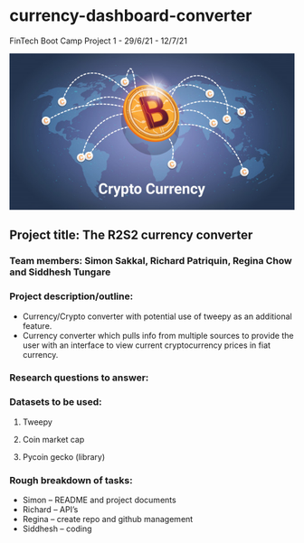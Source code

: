 # currency-dashboard-converter

FinTech Boot Camp Project 1 - 29/6/21 - 12/7/21

![bitcoin-world-map](Images/bitcoin_world_map.png)

## Project title: The R2S2 currency converter 

### Team members: Simon Sakkal, Richard Patriquin, Regina Chow and Siddhesh Tungare

### Project description/outline:

* Currency/Crypto converter with potential use of tweepy as an additional feature.
* Currency converter which pulls info from multiple sources to provide the user with an interface to view current cryptocurrency prices in fiat currency.

### Research questions to answer:

### Datasets to be used:

1. Tweepy

2. Coin market cap

3. Pycoin gecko (library)

### Rough breakdown of tasks:

* Simon – README and project documents
* Richard – API’s
* Regina – create repo and github management
* Siddhesh – coding
